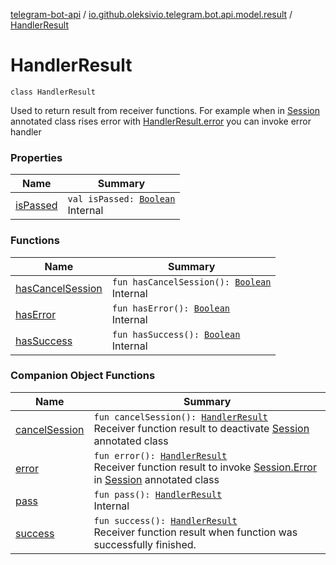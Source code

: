 [telegram-bot-api](../../index.md) / [io.github.oleksivio.telegram.bot.api.model.result](../index.md) / [HandlerResult](./index.md)

# HandlerResult

`class HandlerResult`

Used to return result from receiver functions.
For example when in [Session](../../io.github.oleksivio.telegram.bot.api.annotations.behavior/-session/index.md) annotated class
rises error with [HandlerResult.error](error.md) you can invoke error handler

### Properties

| Name | Summary |
|---|---|
| [isPassed](is-passed.md) | `val isPassed: `[`Boolean`](https://kotlinlang.org/api/latest/jvm/stdlib/kotlin/-boolean/index.html)<br>Internal |

### Functions

| Name | Summary |
|---|---|
| [hasCancelSession](has-cancel-session.md) | `fun hasCancelSession(): `[`Boolean`](https://kotlinlang.org/api/latest/jvm/stdlib/kotlin/-boolean/index.html)<br>Internal |
| [hasError](has-error.md) | `fun hasError(): `[`Boolean`](https://kotlinlang.org/api/latest/jvm/stdlib/kotlin/-boolean/index.html)<br>Internal |
| [hasSuccess](has-success.md) | `fun hasSuccess(): `[`Boolean`](https://kotlinlang.org/api/latest/jvm/stdlib/kotlin/-boolean/index.html)<br>Internal |

### Companion Object Functions

| Name | Summary |
|---|---|
| [cancelSession](cancel-session.md) | `fun cancelSession(): `[`HandlerResult`](./index.md)<br>Receiver function result to deactivate [Session](../../io.github.oleksivio.telegram.bot.api.annotations.behavior/-session/index.md) annotated class |
| [error](error.md) | `fun error(): `[`HandlerResult`](./index.md)<br>Receiver function result to invoke [Session.Error](../../io.github.oleksivio.telegram.bot.api.annotations.behavior/-session/-error/index.md) in [Session](../../io.github.oleksivio.telegram.bot.api.annotations.behavior/-session/index.md) annotated class |
| [pass](pass.md) | `fun pass(): `[`HandlerResult`](./index.md)<br>Internal |
| [success](success.md) | `fun success(): `[`HandlerResult`](./index.md)<br>Receiver function result when function was successfully finished. |
